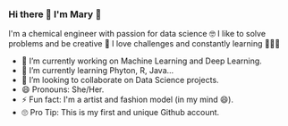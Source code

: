 ### Hi there 👋 I'm Mary 🌺
I'm a chemical engineer with passion for data science 🤓 I like to solve problems and be creative 🌸 I love challenges and constantly learning 👩🏻‍💻

- 🔭 I’m currently working on Machine Learning and Deep Learning.
- 🌱 I’m currently learning Phyton, R, Java...
- 👯 I’m looking to collaborate on Data Science projects.
- 😄 Pronouns: She/Her.
- ⚡ Fun fact: I'm a artist and fashion model (in my mind 😄).
- 🙄 Pro Tip: This is my first and unique Github account.
